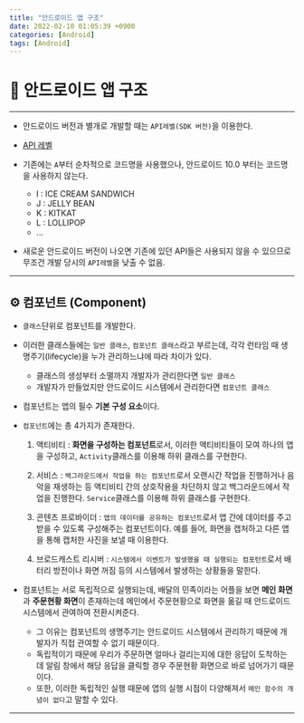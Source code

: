 ```yaml
---
title: "안드로이드 앱 구조" 
date: 2022-02-10 01:05:39 +0900
categories: [Android]
tags: [Android]
---
```


# 🤖 안드로이드 앱 구조

---

- 안드로이드 버전과 별개로 개발할 때는 `API레벨(SDK 버전)`을 이용한다.
- [API 레벨](https://apilevels.com/)
- 기존에는 `A`부터 순차적으로 코드명을 사용했으나, 안드로이드 10.0 부터는 코드명을 사용하지 않는다.
    - I : ICE CREAM SANDWICH
    - J : JELLY BEAN
    - K : KITKAT
    - L : LOLLIPOP
    - ...

- 새로운 안드로이드 버전이 나오면 기존에 있던 API들은 사용되지 않을 수 있으므로 무조건 개발 당시의 `API레벨`을 낮출 수 없음.

---

## ⚙️ 컴포넌트 (Component)

- `클래스`단위로 컴포넌트를 개발한다.

- 이러한 클래스들에는 `일반 클래스`, `컴포넌트 클래스`라고 부르는데, 각각 런타임 때 생명주기(lifecycle)을 누가 관리하느냐에 따라 차이가 있다.
     - 클래스의 생성부터 소멸까지 개발자가 관리한다면 `일반 클래스`
     - 개발자가 만들었지만 안드로이드 시스템에서 관리한다면 `컴포넌트 클래스`

- 컴포넌트는 앱의 필수 **기본 구성 요소**이다.

- `컴포넌트`에는 총 4가지가 존재한다.

    1. 액티비티 : **화면을 구성하는 컴포넌트**로서, 이러한 액티비티들이 모여 하나의 앱을 구성하고, `Activity`클래스를 이용해 하위 클래스를 구현한다.

    2. 서비스 : `백그라운드에서 작업을 하는 컴포넌트`로서 오랜시간 작업을 진행하거나 음악을 재생하는 등 액티비티 간의 상호작용을 차단하지 않고 백그라운드에서 작업을 진행한다. `Service`클래스를 이용해 하위 클래스를 구현한다.

    3. 콘텐츠 프로바이더 : `앱의 데이터를 공유하는 컴포넌트`로서 앱 간에 데이터를 주고 받을 수 있도록 구성해주는 컴포넌트이다. 예를 들어, 화면을 캡처하고 다른 앱을 통해 캡처한 사진을 보낼 때 이용한다.

    4. 브로드캐스트 리시버 : `시스템에서 이벤트가 발생했을 때 실행되는 컴포턴트`로서 배터리 방전이나 화면 꺼짐 등의 시스템에서 발생하는 상황들을 말한다.

- 컴포넌트는 서로 독립적으로 실행되는데, 배달의 민족이라는 어플을 보면 **메인 화면**과 **주문현황 화면**이 존재하는데 메인에서 주문현황으로 화면을 옮길 때 안드로이드 시스템에서 관여하여 전환시켜준다. 
    - 그 이유는 컴포넌트의 생명주기는 안드로이드 시스템에서 관리하기 때문에 개발자가 직접 관여할 수 없기 때문이다.
    - 독립적이기 때문에 우리가 주문하면 얼마나 걸리는지에 대한 응답이 도착하는데 알림 창에서 해당 응답을 클릭할 경우 주문현황 화면으로 바로 넘어가기 때문이다.
    - 또한, 이러한 독립적인 실행 때문에 앱의 실행 시점이 다양해져서 `메인 함수의 개념이 없다`고 말할 수 있다.

---
